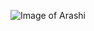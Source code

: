 ![Image of Arashi](https://gaijinpot.scdn3.secure.raxcdn.com/wp-content/uploads/sites/4/2015/01/arashi-1024x704.jpg)
